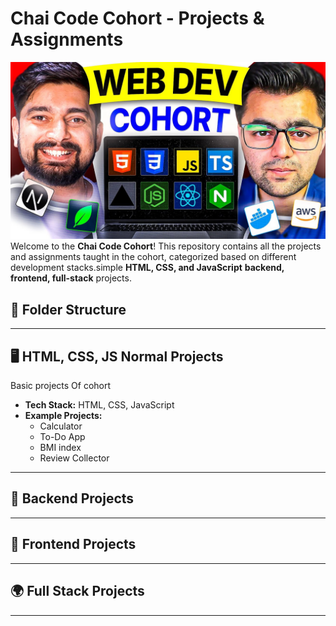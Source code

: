 # Chai Code Cohort - Projects & Assignments
![alt](html-css-js-projects/src/Cohort-Thumbnail.jpg)
Welcome to the **Chai Code Cohort**! This repository contains all the projects and assignments taught in the cohort, categorized based on different development stacks.simple **HTML, CSS, and JavaScript** **backend, frontend, full-stack** projects.

## 📁 Folder Structure

---
## 🖥️ **HTML, CSS, JS Normal Projects**

Basic projects Of cohort

- **Tech Stack:** HTML, CSS, JavaScript
- **Example Projects:**
  - Calculator
  - To-Do App
  - BMI index 
  - Review Collector
---


## 📌 **Backend Projects**



---
## 🎨 **Frontend Projects**

---

## 🌍 **Full Stack Projects**
---

